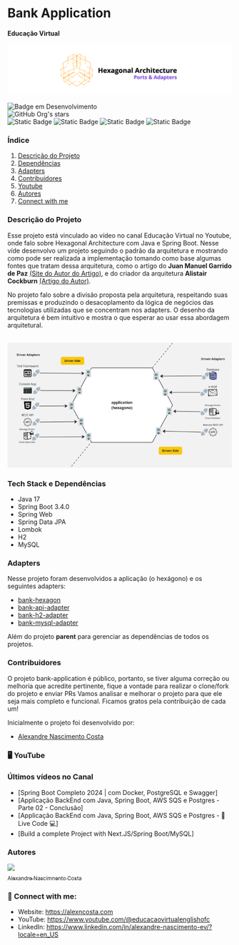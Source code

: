 # Bank Application
#### Educação Virtual
<div align="center">

![hexagonal_architecture.png](hexagonal_architecture.png)

</div>

![Badge em Desenvolvimento](http://img.shields.io/static/v1?label=STATUS&message=EM%20DESENVOLVIMENTO&color=GREEN&style=for-the-badge)
<br/>
![GitHub Org's stars](https://img.shields.io/github/stars/EducacaoVirtual/bank-app?style=social)
<br/>
![Static Badge]( https://img.shields.io/badge/Java_17-Spring_Boot-orange)
![Static Badge]( https://img.shields.io/badge/Hexagonal_Architecture-DDD-blue)
![Static Badge]( https://img.shields.io/badge/Release_Date-November_2024-red)
![Static Badge]( https://img.shields.io/badge/License-MIT-green)

### Índice

1. [Descrição do Projeto](#descricao-do-projeto)
2. [Dependências](#dependencias)
3. [Adapters](#adapters)
4. [Contribuidores](#contribuidores)
5. [Youtube](#youtube)
6. [Autores](#autores)
7. [Connect with me](#connect-with-me)


### Descrição do Projeto
Esse projeto está vinculado ao vídeo no canal Educação Virtual no Youtube, onde falo sobre
Hexagonal Architecture com Java e Spring Boot.
Nesse víde desenvolvo um projeto seguindo o padrão da arquitetura e mostrando como pode ser
realizada a implementação tomando como base algumas fontes que tratam dessa arquitetura, como o
artigo do <b>Juan Manuel Garrido de Paz</b> [(Site do Autor do Artigo)](https://jmgarridopaz.github.io/), e 
do criador da arquitetura <b>Alistair Cockburn</b> [(Artigo do Autor)](https://web.archive.org/web/20180822100852/http://alistair.cockburn.us/Hexagonal+architecture).

No projeto falo sobre a divisão proposta pela arquitetura, respeitando suas premissas e produzindo o desacoplamento
da lógica de negócios das tecnologias utilizadas que se concentram nos adapters.
O desenho da arquitetura é bem intuitivo e mostra o que esperar ao usar essa abordagem arquitetural.
<br/>
<br/>
<div align="center">

![Ports & Adapters.png](Ports%20%26%20Adapters.png)

</div>

### Tech Stack e Dependências

- Java 17
- Spring Boot 3.4.0
- Spring Web
- Spring Data JPA
- Lombok
- H2 
- MySQL

### Adapters
Nesse projeto foram desenvolvidos a aplicação (o hexágono) e os seguintes adapters:

- [bank-hexagon](#bank-hexagon)
- [bank-api-adapter](#bank-api-adapter)
- [bank-h2-adapter](#bank-h2-adapter)
- [bank-mysql-adapter](#bank-mysql-adapter)

Além do projeto <b>parent</b> para gerenciar as dependências de todos os projetos.

### Contribuidores
O projeto bank-application é público, portanto, se tiver alguma correção ou melhoria que 
acredite pertinente, fique a vontade para realizar o clone/fork do projeto e enviar PRs
Vamos analisar e melhorar o projeto para que ele seja mais completo e funcional.
Ficamos gratos pela contribuição de cada um!

Inicialmente o projeto foi desenvolvido por:

- [Alexandre Nascimento Costa](https://github.com/alexncosta)

### 🖥 YouTube

### Últimos vídeos no Canal
<!-- YOUTUBE:START -->
- [Spring Boot Completo 2024 | com Docker, PostgreSQL e Swagger]
- [Applicação BackEnd com Java, Spring Boot, AWS SQS e Postgres - Parte 02 - Conclusão]
- [Applicação BackEnd com Java, Spring Boot, AWS SQS e Postgres - 🔴 Live Code 💻]
- [Build a complete Project with Next.JS/Spring Boot/MySQL]

### Autores
[<img loading="lazy" src="https://avatars.githubusercontent.com/u/13712678?v=4" width=115><br><sub>Alexandre Nascimnento Costa</sub>](https://github.com/alexncosta) 

### 🤝 Connect with me:

- Website: https://alexncosta.com
- YouTube: https://www.youtube.com/@educacaovirtualenglishofc
- LinkedIn: https://www.linkedin.com/in/alexandre-nascimento-ev/?locale=en_US
